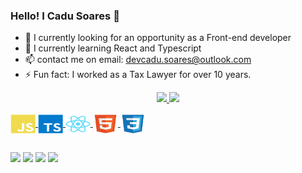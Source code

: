 ### Hello! I Cadu Soares 👋


- 🔭 I currently looking for an opportunity as a Front-end developer
- 🌱 I currently learning React and Typescript
- 📫 contact me on email: devcadu.soares@outlook.com
- ⚡ Fun fact: I worked as a Tax Lawyer for over 10 years.

<div align="center">
  <a href="https://github.com/Cadu-Soares">
  <img height="180em" src="https://github-readme-stats.vercel.app/api?username=Cadu-Soares&show_icons=true&theme=tokyonight&include_all_commits=true&count_private=true"/>
  <img height="180em" src="https://github-readme-stats.vercel.app/api/top-langs/?username=Cadu-Soares&layout=compact&langs_count=7&theme=tokyonight"/>
</div>
<div style="display: inline_block"><br>
  <img align="center" alt="Rafa-Js" height="30" width="40" src="https://raw.githubusercontent.com/devicons/devicon/master/icons/javascript/javascript-plain.svg">
  <img align="center" alt="Rafa-Ts" height="30" width="40" src="https://raw.githubusercontent.com/devicons/devicon/master/icons/typescript/typescript-plain.svg">
  <img align="center" alt="Rafa-React" height="30" width="40" src="https://raw.githubusercontent.com/devicons/devicon/master/icons/react/react-original.svg">
  <img align="center" alt="Rafa-HTML" height="30" width="40" src="https://raw.githubusercontent.com/devicons/devicon/master/icons/html5/html5-original.svg">
  <img align="center" alt="Rafa-CSS" height="30" width="40" src="https://raw.githubusercontent.com/devicons/devicon/master/icons/css3/css3-original.svg">
</div>
    
   ##
  
  <div> 
  <a href = "https://wa.me/+5521980572874"><img src="https://img.shields.io/badge/WhatsApp-25D366?style=for-the-badge&logo=whatsapp&logoColor=white" target="blank"></a>
  <a href = "mailto:devcadu.soares@outlook.com"><img src="https://img.shields.io/badge/Microsoft_Outlook-0078D4?style=for-the-badge&logo=microsoft-outlook&logoColor=white"             target="blank"></a>
  <a href = "mailto:advcarlos.tributario@gmail.com"><img src="https://img.shields.io/badge/Gmail-D14836?style=for-the-badge&logo=gmail&logoColor=white" target="_blank"></a>
  <a href="https://www.linkedin.com/in/" target="_blank"><img src="https://img.shields.io/badge/LinkedIn-0077B5?style=for-the-badge&logo=linkedin&logoColor=white" target="_blank"></a> 
</div>
